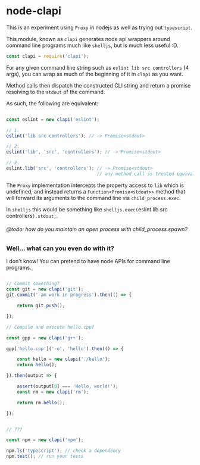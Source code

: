 # node-clapi

This is an experiment using `Proxy` in nodejs as well as trying out `typescript`.

This module, known as `clapi` generates node api wrappers around command line programs
much like `shelljs`, but is much less useful :D.

```js
const clapi = require('clapi');

```

For any given command line string such as `eslint lib src controllers` (4 args), you can
wrap as much of the beginning of it in `clapi` as you want.

Method calls then dispatch the constructed CLI string and return a promise resolving to the `stdout` of the command.

As such, the following are equivalent:

```js

const eslint = new clapi('eslint');

// 1.
eslint('lib src controllers'); // -> Promise<stdout>

// 2.
eslint('lib', 'src', 'controllers'); // -> Promise<stdout>

// 3.
eslint.lib('src', 'controllers'); // -> Promise<stdout>
                                  // any method call is treated equivalently as the first argument (!)

```

The `Proxy` implementation intercepts the property access to `lib` which is undefined, and instead
 returns a `Function<Promise<stdout>>` method that will forward its arguments to the command line via
 `child_process.exec`.

In `shelljs` this would be something like `shelljs.exec(`eslint lib src controllers`).stdout;`.

###### @todo: how do you maintain an open process with child_process.spawn?


### Well... what can you even do with it?

I don't know! You can pretend to have node APIs for command line programs.

```js

// Commit something?
const git = new clapi('git');
git.commit('-am work in progress').then(() => {

    return git.push();

});

// Compile and execute hello.cpp?

const gpp = new clapi('g++');

gpp['hello.cpp']('-o', 'hello').then(() => {

    const hello = new clapi('./hello');
    return hello();

}).then(output => {

    assert(output[0] === 'Hello, world!');
    const rm = new clapi('rm');

    return rm.hello();

});


// ???

const npm = new clapi('npm');

npm.ls('typescript'); // check a dependency
npm.test(); // run your tests


```
